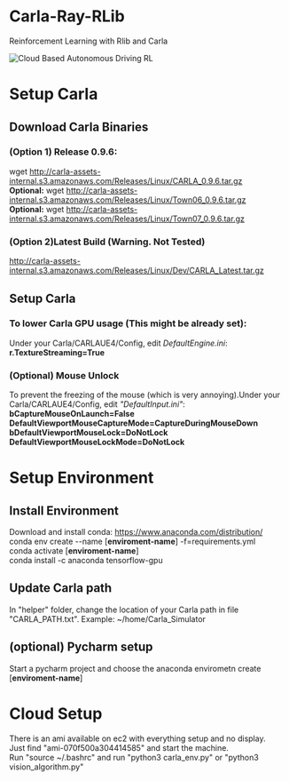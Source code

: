 # Carla-Ray-RLib
Reinforcement Learning with Rlib and Carla

![Cloud Based Autonomous Driving RL](https://github.com/layssi/Carla_Ray_Rlib/blob/master/docs/thumbnail_CARLA_RAY.jpg  "Cloud Based Autonomous Driving RL")


# Setup Carla
## Download Carla Binaries
### (Option 1) Release 0.9.6:
wget http://carla-assets-internal.s3.amazonaws.com/Releases/Linux/CARLA_0.9.6.tar.gz  
**Optional:** wget http://carla-assets-internal.s3.amazonaws.com/Releases/Linux/Town06_0.9.6.tar.gz  
**Optional:** wget http://carla-assets-internal.s3.amazonaws.com/Releases/Linux/Town07_0.9.6.tar.gz  

### (Option 2)Latest Build (Warning. Not Tested)
http://carla-assets-internal.s3.amazonaws.com/Releases/Linux/Dev/CARLA_Latest.tar.gz

## Setup Carla
### To lower Carla GPU usage (This might be already set):
Under your Carla/CARLAUE4/Config, edit *DefaultEngine.ini*:  
**r.TextureStreaming=True**

### (Optional) Mouse Unlock
To prevent the freezing of the mouse (which is very annoying).Under your Carla/CARLAUE4/Config, edit *"DefaultInput.ini"*:  
**bCaptureMouseOnLaunch=False**  
**DefaultViewportMouseCaptureMode=CaptureDuringMouseDown**  
**bDefaultViewportMouseLock=DoNotLock**  
**DefaultViewportMouseLockMode=DoNotLock**  

# Setup Environment
## Install Environment
Download and install conda: https://www.anaconda.com/distribution/  
conda env create --name [**enviroment-name**] -f=requirements.yml   
conda activate [**enviroment-name**]  
conda install -c anaconda tensorflow-gpu  

## Update Carla path
In "helper" folder, change the location of your Carla path in file "CARLA_PATH.txt".  Example: ~/home/Carla_Simulator
## (optional) Pycharm setup
Start a pycharm project and choose the anaconda envirometn create [**enviroment-name**] 



# Cloud Setup
There is an ami available on ec2 with everything setup and no display.  
Just find "ami-070f500a304414585" and start the machine.  
Run "source ~/.bashrc" and run "python3 carla_env.py" or "python3 vision_algorithm.py"  
